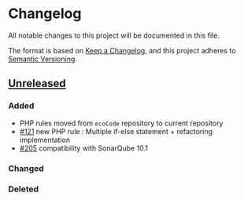 # Changelog

All notable changes to this project will be documented in this file.

The format is based on [Keep a Changelog](https://keepachangelog.com/en/1.0.0/),
and this project adheres to [Semantic Versioning](https://semver.org/spec/v2.0.0.html).

## [Unreleased]

### Added

- PHP rules moved from `ecoCode` repository to current repository
- [#121](https://github.com/green-code-initiative/ecoCode/issues/121) new PHP rule : Multiple if-else statement + refactoring implementation
- [#205](https://github.com/green-code-initiative/ecoCode/issues/205) compatibility with SonarQube 10.1

### Changed

### Deleted

[unreleased]: https://github.com/green-code-initiative/ecoCode-php/compare/v0.0.1...HEAD
